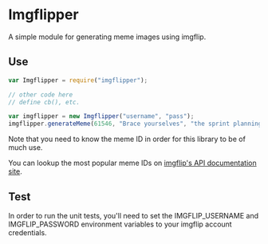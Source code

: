 # Imgflipper

A simple module for generating meme images using imgflip.

## Use

```js
var Imgflipper = require("imgflipper");

// other code here
// define cb(), etc.

var imgflipper = new Imgflipper("username", "pass");
imgflipper.generateMeme(61546, "Brace yourselves", "the sprint planning session is coming", cb);
```

Note that you need to know the meme ID in order for this library to be of much use.

You can lookup the most popular meme IDs on [imgflip's API documentation site](https://api.imgflip.com/popular_meme_ids).


## Test

In order to run the unit tests, you'll need to set the IMGFLIP_USERNAME and IMGFLIP_PASSWORD environment variables to your imgflip account credentials.
